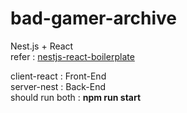 # bad-gamer-archive
Nest.js + React
<br>
refer : <a href="nestjs-react-boilerplate">nestjs-react-boilerplate</a>

client-react : Front-End
<br>
server-nest : Back-End
<br>
should run both : <b>npm run start</b>
